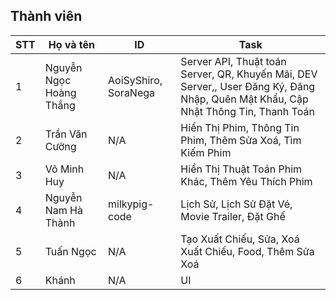 ## Thành viên

| STT | Họ và tên | ID | Task|
|---|---|---| --- |
| 1 | Nguyễn Ngọc Hoàng Thắng | AoiSyShiro, SoraNega | Server API, Thuật toán Server, QR, Khuyến Mãi, DEV Server,, User Đăng Ký, Đăng Nhập, Quên Mật Khẩu, Cập Nhật Thông Tin, Thanh Toán
| 2 | Trần Văn Cường | N/A | Hiển Thị Phim, Thông Tin Phim, Thêm Sửa Xoá, Tìm Kiếm Phim
| 3 | Võ Minh Huy | N/A | Hiển Thị Thuật Toán Phim Khác, Thêm Yêu Thích Phim
| 4 | Nguyễn Nam Hà Thành | milkypig-code | Lịch Sử, Lịch Sử Đặt Vé, Movie Trailer,  Đặt Ghế
| 5 | Tuấn Ngọc | N/A | Tạo Xuất Chiếu, Sửa, Xoá Xuất Chiếu, Food, Thêm Sửa Xoá
| 6 | Khánh| N/A| UI
